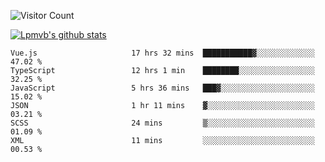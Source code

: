 ![Visitor Count](https://profile-counter.glitch.me/Lpmvb/count.svg)

[![Lpmvb's github stats](https://github-readme-stats.vercel.app/api?username=lpmvb&show_icons=true&title_color=fff&icon_color=79ff97&text_color=9f9f9f&bg_color=151515)](https://github.com/anuraghazra/github-readme-stats)

<!--
Here are some ideas to get you started:

- 🔭 I’m currently working on ...
- 🌱 I’m currently learning ...
- 👯 I’m looking to collaborate on ...
- 🤔 I’m looking for help with ...
- 💬 Ask me about ...
- 📫 How to reach me: ...
- 😄 Pronouns: ...
- ⚡ Fun fact: ...
-->

<!--START_SECTION:waka-->

```text
Vue.js                     17 hrs 32 mins  ███████████▓░░░░░░░░░░░░░   47.02 %
TypeScript                 12 hrs 1 min    ████████░░░░░░░░░░░░░░░░░   32.25 %
JavaScript                 5 hrs 36 mins   ███▓░░░░░░░░░░░░░░░░░░░░░   15.02 %
JSON                       1 hr 11 mins    ▓░░░░░░░░░░░░░░░░░░░░░░░░   03.21 %
SCSS                       24 mins         ▒░░░░░░░░░░░░░░░░░░░░░░░░   01.09 %
XML                        11 mins         ░░░░░░░░░░░░░░░░░░░░░░░░░   00.53 %
```

<!--END_SECTION:waka-->
